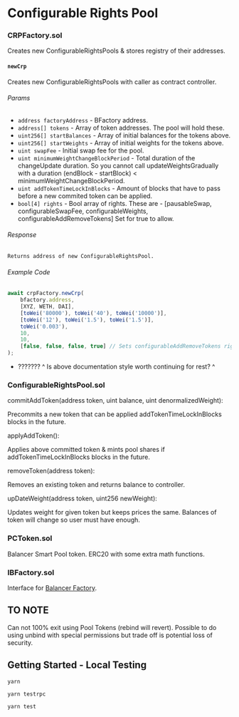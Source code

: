 # Configurable Rights Pool

### CRPFactory.sol

Creates new ConfigurableRightsPools & stores registry of their addresses.

#### `newCrp`

Creates new ConfigurableRightsPools with caller as contract controller.

###### Params
* `address factoryAddress` - BFactory address.
* `address[] tokens` - Array of token addresses. The pool will hold these.
* `uint256[] startBalances` - Array of initial balances for the tokens above.
* `uint256[] startWeights` - Array of initial weights for the tokens above.
* `uint swapFee` - Initial swap fee for the pool.
* `uint minimumWeightChangeBlockPeriod` - Total duration of the changeUpdate duration. So you cannot call updateWeightsGradually with a duration (endBlock - startBlock) < minimumWeightChangeBlockPeriod.
* `uint addTokenTimeLockInBlocks` - Amount of blocks that have to pass before a new commited token can be applied.
*  `bool[4] rights` - Bool array of rights. These are - [pausableSwap, configurableSwapFee, configurableWeights, configurableAddRemoveTokens] Set for true to allow.

###### Response
```
Returns address of new ConfigurableRightsPool.
```
###### Example Code
```javascript
await crpFactory.newCrp(
    bfactory.address,
    [XYZ, WETH, DAI],
    [toWei('80000'), toWei('40'), toWei('10000')],
    [toWei('12'), toWei('1.5'), toWei('1.5')],
    toWei('0.003'),
    10,
    10,
    [false, false, false, true] // Sets configurableAddRemoveTokens right
);
```

- ??????? ^ Is above documentation style worth continuing for rest? ^

### ConfigurableRightsPool.sol

commitAddToken(address token, uint balance, uint denormalizedWeight):

Precommits a new token that can be applied addTokenTimeLockInBlocks blocks in the future.

applyAddToken():

Applies above committed token & mints pool shares if addTokenTimeLockInBlocks blocks in the future.

removeToken(address token):

Removes an existing token and returns balance to controller.

upDateWeight(address token, uint256 newWeight):

Updates weight for given token but keeps prices the same. Balances of token will change so user must have enough.

### PCToken.sol

Balancer Smart Pool token. ERC20 with some extra math functions.

### IBFactory.sol

Interface for [Balancer Factory](https://github.com/balancer-labs/balancer-core/blob/master/contracts/BFactory.sol).

## TO NOTE

Can not 100% exit using Pool Tokens (rebind will revert). Possible to do using unbind with special permissions but trade off is potential loss of security.

## Getting Started - Local Testing

`yarn`

`yarn testrpc`

`yarn test`
